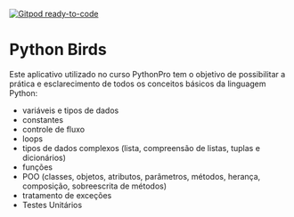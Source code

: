[![Gitpod ready-to-code](https://img.shields.io/badge/Gitpod-ready--to--code-blue?logo=gitpod)](https://gitpod.io/#https://github.com/pythonprobr/pythonbirds)

Python Birds
===========

Este aplicativo  utilizado no curso PythonPro tem o objetivo de possibilitar a  prática e
esclarecimento de todos os conceitos básicos  da linguagem Python:
* variáveis e tipos de dados
* constantes
* controle de fluxo
* loops
* tipos de dados complexos (lista, compreensão de listas, tuplas e dicionários)
* funções
* POO (classes, objetos, atributos, parâmetros, métodos, herança, composição, sobreescrita de métodos)
* tratamento de exceções
* Testes Unitários
